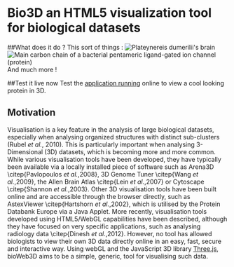 Bio3D an HTML5 visualization tool for biological datasets
=========================================================
##What does it do ?
This sort of things :
![Plateynereis dumerilii's brain](http://www.ebi.ac.uk/~jbpettit/bioWeb3D/paper/fig1.png "Plateynereis dumerilii's brain")
![Main carbon chain of a bacterial pentameric ligand-gated ion channel (protein)](http://www.ebi.ac.uk/~jbpettit/bioWeb3D/paper/Supp_fig2.png "Main carbon chain of a bacterial pentameric ligand-gated ion channel (protein)")
And much more !

##Test it live now
Test the [application running](http://geekcafe.fr/bio3D/index.html?dataset=beta/2XDF.pdb.json&cluster=beta/Amino-2XDF.pdb.json#) online to view a cool looking protein in 3D.

## Motivation
Visualisation is a key feature in the analysis of large biological datasets, especially when analysing organized structures with distinct sub-clusters (Rubel _et al._, 2010). This is particularly important when analysing 3-Dimensional (3D) datasets, which is becoming more and more common. While various visualisation tools have been developed, they have typically been available via a locally installed piece of software such as Arena3D \citep{Pavlopoulos _et al._,2008},  3D Genome Tuner \citep{Wang _et al._,2009}, the Allen Brain Atlas \citep{Lein _et al._,2007} or Cytoscape \citep{Shannon _et al._,2003}. Other 3D visualisation tools have been built online and are accessible through the browser directly, such as AstexViewer \citep{Hartshorn _et al._,2002}, which is utilised by the Protein Databank Europe via a Java Applet. More recently, visualisation tools developed using HTML5/WebGL capabilities have been described, although they have focused on very specific applications, such as analysing radiology data  \citep{Dinesh _et al._,2012}. However, no tool has allowed biologists to view their own 3D data directly online in an easy, fast, secure and interactive way. Using webGL and the JavaScript 3D library [Three.js](https://github.com/mrdoob/three.js/), bioWeb3D aims to be a simple, generic, tool for visualising such data.
